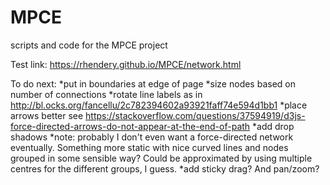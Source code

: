 # MPCE
scripts and code for the MPCE project

Test link: https://rhendery.github.io/MPCE/network.html

To do next: 
*put in boundaries at edge of page
*size nodes based on number of connections
*rotate line labels as in http://bl.ocks.org/fancellu/2c782394602a93921faff74e594d1bb1
*place arrows better see https://stackoverflow.com/questions/37594919/d3js-force-directed-arrows-do-not-appear-at-the-end-of-path
*add drop shadows
*note: probably I don't even want a force-directed network eventually. Something more static with nice curved lines and nodes grouped in some sensible way? Could be approximated by using multiple centres for the different groups, I guess.
*add sticky drag? And pan/zoom?